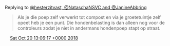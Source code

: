 Replying to [@hesterzitvast, @NataschaNSVC and @JanineAbbring](https://twitter.com/hesterzitvast/status/1053578289141501952)

> Als je die poep zelf verwerkt tot compost en via je groetetuintje zelf opeet heb je een punt\. Die hondenbelasting is dan alleen nog voor de controleurs zodat je niet in andermans hondenpoep stapt op straat\.

<img src="../../media/tweet.ico" width="12" /> [Sat Oct 20 13:06:17 +0000 2018](https://twitter.com/DromerDenker/status/1053633504716701702)